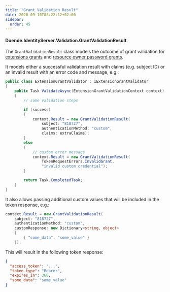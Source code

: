 ```yaml
---
title: "Grant Validation Result"
date: 2020-09-10T08:22:12+02:00
sidebar:
  order: 45
---
```


#### Duende.IdentityServer.Validation.GrantValidationResult

The `GrantValidationResult` class models the outcome of grant validation
for [extensions grants](../tokens/extension_grants)
and  [resource owner password grants](../tokens/password_grant).

It models either a successful validation result with claims (e.g. subject ID) or an invalid result with an error code
and message, e.g.:

```cs
public class ExtensionGrantValidator : IExtensionGrantValidator
{
    public Task ValidateAsync(ExtensionGrantValidationContext context)
    {
        // some validation steps 

        if (success)
        {
            context.Result = new GrantValidationResult(
                subject: "818727", 
                authenticationMethod: "custom",
                claims: extraClaims);
        }
        else
        {
            // custom error message
            context.Result = new GrantValidationResult(
                TokenRequestErrors.InvalidGrant, 
                "invalid custom credential");
        }

        return Task.CompletedTask;
    }
}
```

It also allows passing additional custom values that will be included in the token response, e.g.:

```cs
context.Result = new GrantValidationResult(
    subject: "818727",
    authenticationMethod: "custom",
    customResponse: new Dictionary<string, object>
    {
        { "some_data", "some_value" }
    });
```

This will result in the following token response:

```json
{
  "access_token": "...",
  "token_type": "Bearer",
  "expires_in": 360,
  "some_data": "some_value"
}
```